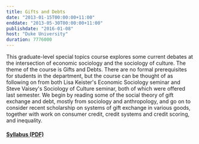 ```yaml
---
title: Gifts and Debts
date: "2013-01-15T00:00:00+11:00"
enddate: "2013-05-30T00:00:00+11:00"
publishdate: "2016-01-08"
host: "Duke University"
duration: 7776000
---
```


This graduate-level special topics course explores some current debates at the intersection of economic sociology and the sociology of culture. The theme of the course is Gifts and Debts. There are no formal prerequisites for students in the department, but the course can be thought of as following on from both Lisa Keister's Economic Sociology seminar and Steve Vaisey's Sociology of Culture seminar, both of which were offered last semester.  We begin by reading some of the social theory of gift exchange and debt, mostly from sociology and anthropology, and go on to consider recent scholarship on systems of gift exchange in various goods, together with work on consumer credit, credit systems and credit scoring, and inequality.

#### [Syllabus (PDF)](http://www.kieranhealy.org/files/teaching/gifts-and-debts.pdf) 

